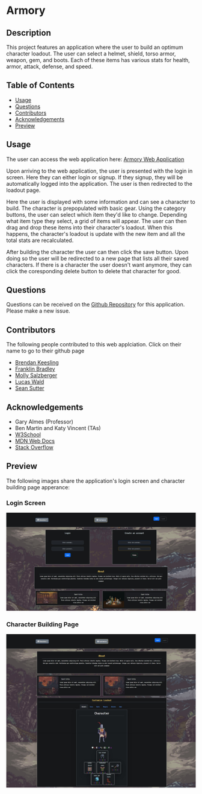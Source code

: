  # Armory


## Description
This project features an application where the user to build an optimum character loadout. The user can select a helmet, shield, torso armor, weapon, gem, and boots. Each of these items has various stats for health, armor, attack, defense, and speed.

## Table of Contents
- [Usage](#usage)
- [Questions](#questions)
- [Contributors](#contributors)
- [Acknowledgements](#acknowledgements)
- [Preview](#preview)

 
## Usage
The user can access the web application here: [Armory Web Application]()

Upon arriving to the web application, the user is presented with the login in screen. Here they can either login or signup. If they signup, they will be automatically logged into the application. The user is then redirected to the loadout page.

Here the user is displayed with some information and can see a character to build. The character is prepopulated with basic gear. Using the category buttons, the user can select which item they'd like to change. Depending what item type they select, a grid of items will appear. The user can then drag and drop these items into their character's loadout. When this happens, the character's loadout is update with the new item and all the total stats are recalculated.

After building the character the user can then click the save button. Upon doing so the user will be redirected to a new page that lists all their saved characters. If there is a character the user doesn't want anymore, they can click the coresponding delete button to delete that character for good.


## Questions
Questions can be received on the [Github Repository](https://github.com/mollydotwhat/mvc-armory) for this application. Please make a new issue.

## Contributors
The following people contributed to this web applciation. Click on their name to go to their github page
- [Brendan Keesling](https://github.com/KeeslingB)
- [Franklin Bradley](https://github.com/FranklinBrad)
- [Molly Salzberger](https://github.com/mollydotwhat/)
- [Lucas Wald](https://github.com/Wald14/)
- [Sean Sutter](https://github.com/seanwsutter/)

## Acknowledgements
- Gary Almes (Professor)
- Ben Martin and Katy Vincent (TAs)
- [W3School](https://www.w3schools.com/)
- [MDN Web Docs](https://developer.mozilla.org/)
- [Stack Overflow](https://stackoverflow.com)


## Preview
The following images share the application's login screen and character building page apperance:

### Login Screen
![Image preview of the apps login screen](./public/assets/images/login-screen.jpeg)

### Character Building Page
![Image preview of the apps login screen](./public/assets/images/loadout-screen.jpeg)